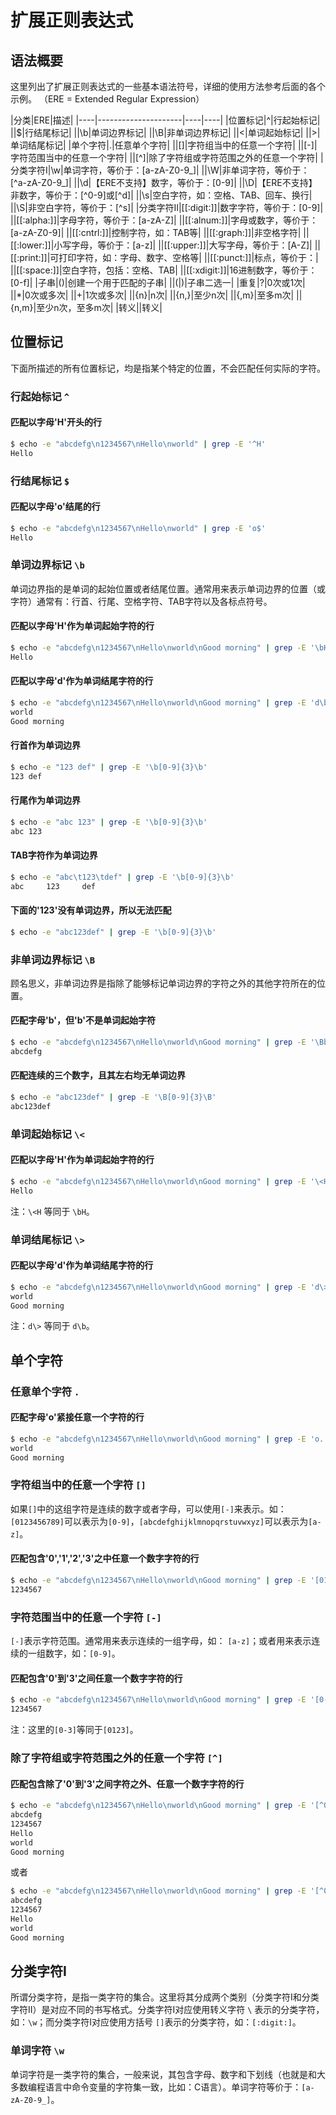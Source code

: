 # 扩展正则表达式

## 语法概要

这里列出了扩展正则表达式的一些基本语法符号，详细的使用方法参考后面的各个示例。
（ERE = Extended Regular Expression）

|分类|ERE|描述|
|----|---------------------|----|----|
|位置标记|^|行起始标记|
||$|行结尾标记|
||\b|单词边界标记|
||\B|非单词边界标记|
||\<|单词起始标记|
||\>|单词结尾标记|
|单个字符|.|任意单个字符|
||[]|字符组当中的任意一个字符|
||[-]|字符范围当中的任意一个字符|
||[^]|除了字符组或字符范围之外的任意一个字符|
|分类字符I|\w|单词字符，等价于：[a-zA-Z0-9_]|
||\W|非单词字符，等价于：[^a-zA-Z0-9_]|
||\d|【ERE不支持】数字，等价于：[0-9]|
||\D|【ERE不支持】非数字，等价于：[^0-9]或[^d]|
||\s|空白字符，如：空格、TAB、回车、换行|
||\S|非空白字符，等价于：[^s]|
|分类字符II|[[:digit:]]|数字字符，等价于：[0-9]|
||[[:alpha:]]|字母字符，等价于：[a-zA-Z]|
||[[:alnum:]]|字母或数字，等价于：[a-zA-Z0-9]|
||[[:cntrl:]]|控制字符，如：TAB等|
||[[:graph:]]|非空格字符|
||[[:lower:]]|小写字母，等价于：[a-z]|
||[[:upper:]]|大写字母，等价于：[A-Z]|
||[[:print:]]|可打印字符，如：字母、数字、空格等|
||[[:punct:]]|标点，等价于：|
||[[:space:]]|空白字符，包括：空格、TAB|
||[[:xdigit:]]|16进制数字，等价于：[0-f]|
|子串|()|创建一个用于匹配的子串|
||(&#124;)|子串二选一|
|重复|?|0次或1次|
||*|0次或多次|
||+|1次或多次|
||{n}|n次|
||{n,}|至少n次|
||{,m}|至多m次|
||{n,m}|至少n次，至多m次|
|转义|\|转义|


## 位置标记

下面所描述的所有位置标记，均是指某个特定的位置，不会匹配任何实际的字符。

### 行起始标记 `^`

#### 匹配以字母'H'开头的行

```bash
$ echo -e "abcdefg\n1234567\nHello\nworld" | grep -E '^H'
Hello
```

### 行结尾标记 `$`

#### 匹配以字母'o'结尾的行

```bash
$ echo -e "abcdefg\n1234567\nHello\nworld" | grep -E 'o$'
Hello

```


### 单词边界标记 `\b`

单词边界指的是单词的起始位置或者结尾位置。通常用来表示单词边界的位置（或字符）通常有：行首、行尾、空格字符、TAB字符以及各标点符号。

#### 匹配以字母'H'作为单词起始字符的行
```bash
$ echo -e "abcdefg\n1234567\nHello\nworld\nGood morning" | grep -E '\bH'
Hello
```

#### 匹配以字母'd'作为单词结尾字符的行
```bash
$ echo -e "abcdefg\n1234567\nHello\nworld\nGood morning" | grep -E 'd\b'
world
Good morning
```

#### 行首作为单词边界
```bash
$ echo -e "123 def" | grep -E '\b[0-9]{3}\b'        
123 def
```

#### 行尾作为单词边界
```bash
$ echo -e "abc 123" | grep -E '\b[0-9]{3}\b'        
abc 123
```

#### TAB字符作为单词边界
```bash
$ echo -e "abc\t123\tdef" | grep -E '\b[0-9]{3}\b'  
abc     123     def
```

#### 下面的'123'没有单词边界，所以无法匹配
```bash
$ echo -e "abc123def" | grep -E '\b[0-9]{3}\b' 
```


### 非单词边界标记 `\B`

顾名思义，非单词边界是指除了能够标记单词边界的字符之外的其他字符所在的位置。

#### 匹配字母'b'，但'b'不是单词起始字符
```bash
$ echo -e "abcdefg\n1234567\nHello\nworld\nGood morning" | grep -E '\Bb'
abcdefg
```

#### 匹配连续的三个数字，且其左右均无单词边界
```bash
$ echo -e "abc123def" | grep -E '\B[0-9]{3}\B'  
abc123def
```


### 单词起始标记 `\<`

#### 匹配以字母'H'作为单词起始字符的行
```bash
$ echo -e "abcdefg\n1234567\nHello\nworld\nGood morning" | grep -E '\<H'
Hello
```
注：`\<H` 等同于 `\bH`。


### 单词结尾标记 `\>`

#### 匹配以字母'd'作为单词结尾字符的行
```bash
$ echo -e "abcdefg\n1234567\nHello\nworld\nGood morning" | grep -E 'd\>'
world
Good morning
```
注：`d\>` 等同于 `d\b`。


## 单个字符

### 任意单个字符 `.`

#### 匹配字母'o'紧接任意一个字符的行
```bash
$ echo -e "abcdefg\n1234567\nHello\nworld\nGood morning" | grep -E 'o.'
world 
Good morning
```


### 字符组当中的任意一个字符 `[]`

如果`[]`中的这组字符是连续的数字或者字母，可以使用`[-]`来表示。如：`[0123456789]`可以表示为`[0-9]`，`[abcdefghijklmnopqrstuvwxyz]`可以表示为`[a-z]`。

#### 匹配包含'0','1','2','3'之中任意一个数字字符的行
```bash
$ echo -e "abcdefg\n1234567\nHello\nworld\nGood morning" | grep -E '[0123]'
1234567
```


### 字符范围当中的任意一个字符 `[-]`

`[-]`表示字符范围。通常用来表示连续的一组字母，如： `[a-z]`；或者用来表示连续的一组数字，如：`[0-9]`。

#### 匹配包含'0'到'3'之间任意一个数字字符的行
```bash
$ echo -e "abcdefg\n1234567\nHello\nworld\nGood morning" | grep -E '[0-3]'
1234567
```
注：这里的`[0-3]`等同于`[0123]`。


### 除了字符组或字符范围之外的任意一个字符 `[^]`

#### 匹配包含除了'0'到'3'之间字符之外、任意一个数字字符的行
```bash
$ echo -e "abcdefg\n1234567\nHello\nworld\nGood morning" | grep -E '[^0123]'
abcdefg
1234567
Hello
world
Good morning
```
或者
```bash
$ echo -e "abcdefg\n1234567\nHello\nworld\nGood morning" | grep -E '[^0-3]'
abcdefg
1234567
Hello
world
Good morning
```

## 分类字符I

所谓分类字符，是指一类字符的集合。这里将其分成两个类别（分类字符I和分类字符II）是对应不同的书写格式。分类字符I对应使用转义字符 `\` 表示的分类字符，如：`\w`；而分类字符I对应使用方括号 `[]`表示的分类字符，如：`[:digit:]`。

### 单词字符 `\w`

单词字符是一类字符的集合，一般来说，其包含字母、数字和下划线（也就是和大多数编程语言中命令变量的字符集一致，比如：C语言）。单词字符等价于：`[a-zA-Z0-9_]`。


